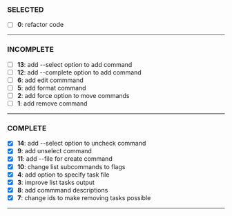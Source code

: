 ### SELECTED

- [ ] **0**: refactor code

---

### INCOMPLETE

- [ ] **13**: add --select option to add command
- [ ] **12**: add --complete option to add command
- [ ] **6**: add edit commmand
- [ ] **5**: add format command
- [ ] **2**: add force option to move commands
- [ ] **1**: add remove command

---

### COMPLETE

- [x] **14**: add --select option to uncheck command
- [x] **9**: add unselect command
- [x] **11**: add --file for create command
- [x] **10**: change list subcommands to flags
- [x] **4**: add option to specify task file
- [x] **3**: improve list tasks output
- [x] **8**: add commmand descriptions
- [x] **7**: change ids to make removing tasks possible

---
